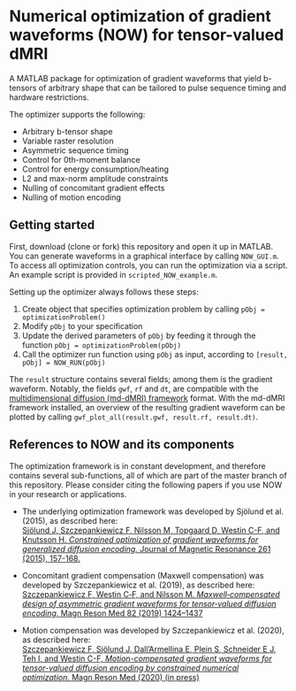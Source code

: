 # Numerical optimization of gradient waveforms (NOW) for tensor-valued dMRI
A MATLAB package for optimization of gradient waveforms that yield b-tensors of arbitrary shape that can be tailored to pulse sequence timing and hardware restrictions.  

The optimizer supports the following:
* Arbitrary b-tensor shape
* Variable raster resolution
* Asymmetric sequence timing
* Control for 0th-moment balance
* Control for energy consumption/heating
* L2 and max-norm amplitude constraints
* Nulling of concomitant gradient effects
* Nulling of motion encoding

## Getting started
First, download (clone or fork) this repository and open it up in MATLAB. You can generate waveforms in a graphical interface by calling `NOW_GUI.m`. To access all optimization controls, you can run the optimization via a script. An example script is provided in `scripted_NOW_example.m`.  

Setting up the optimizer always follows these steps:
1. Create object that specifies optimization problem by calling `pObj = optimizationProblem()`
2. Modify `pObj` to your specification
3. Update the derived parameters of `pObj` by feeding it through the function `pObj = optimizationProblem(pObj)`
4. Call the optimizer run function using `pObj` as input, according to `[result, pObj] = NOW_RUN(pObj)`

The `result` structure contains several fields; among them is the gradient waveform. Notably, the fields `gwf`, `rf` and `dt`, are compatible with the [multidimensional diffusion (md-dMRI) framework](https://github.com/markus-nilsson/md-dmri) format. With the md-dMRI framework installed, an overview of the resulting gradient waveform can be plotted by calling `gwf_plot_all(result.gwf, result.rf, result.dt)`.

## References to NOW and its components
The optimization framework is in constant development, and therefore contains several sub-functions, all of which are part of the master branch of this repository. Please consider citing the following papers if you use NOW in your research or applications.

* The underlying optimization framework was developed by Sjölund et al. (2015), as described here:  
[Sjölund J, Szczepankiewicz F, Nilsson M, Topgaard D, Westin C-F, and Knutsson H. _Constrained optimization of gradient waveforms for generalized diffusion encoding._ Journal of Magnetic Resonance 261 (2015), 157-168.](https://doi.org/10.1016/j.jmr.2015.10.012)

* Concomitant gradient compensation (Maxwell compensation) was developed by Szczepankiewicz et al. (2019), as described here:  
[Szczepankiewicz F, Westin C‐F, and Nilsson M. _Maxwell‐compensated design of asymmetric gradient waveforms for tensor‐valued diffusion encoding._ Magn Reson Med 82 (2019) 1424–1437](https://doi.org/10.1002/mrm.27828)

* Motion compensation was developed by Szczepankiewicz et al. (2020), as described here:  
[Szczepankiewicz F, Sjölund J, Dall’Armellina E, Plein S, Schneider E J, Teh I, and Westin C-F, _Motion-compensated gradient waveforms for tensor-valued diffusion encoding by constrained numerical optimization._ Magn Reson Med (2020) (in press)]()

